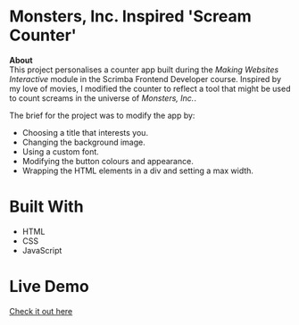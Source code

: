 # Monsters, Inc. Inspired 'Scream Counter'

**About**  
This project personalises a counter app built during the *Making Websites Interactive* module in the Scrimba Frontend Developer course. Inspired by my love of movies, I modified the counter to reflect a tool that might be used to count screams in the universe of *Monsters, Inc.*.

The brief for the project was to modify the app by:  
- Choosing a title that interests you.  
- Changing the background image.  
- Using a custom font.  
- Modifying the button colours and appearance.  
- Wrapping the HTML elements in a div and setting a max width.  

# Built With
- HTML  
- CSS  
- JavaScript  

# Live Demo
[Check it out here](https://scream-counter.netlify.app/)
